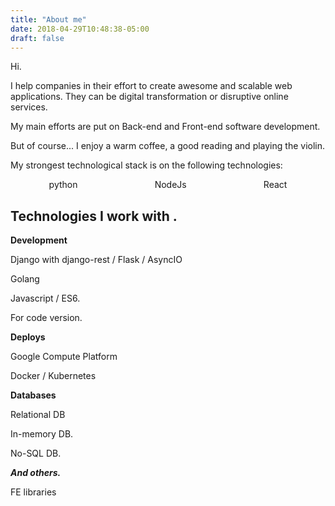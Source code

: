 ```yaml
---
title: "About me"
date: 2018-04-29T10:48:38-05:00
draft: false
---
```

 <link rel="stylesheet" href="https://cdn.rawgit.com/konpa/devicon/df6431e323547add1b4cf45992913f15286456d3/devicon.min.css">
 <style type="text/css">
   .main_technologies {
     display: flex;
   }
   .main_tech_component {
     display: flex;
     flex-direction: column;
     flex-grow: 1;
     text-align: center;
   }
   .main_icons {
     font-size: 5em;
   }
   .normal-icon {
     font-size: 2em;
   }
 </style>
Hi.

I help companies in their effort to create awesome and scalable web
applications. They can be digital transformation or disruptive
online services.

My main efforts are put on Back-end and Front-end software development.

But of course...
I enjoy a warm coffee, a good reading and playing the violin.

My strongest technological stack is on the following technologies:

<div class="main_technologies">
  <div class="main_tech_component"><i class="devicon-python-plain colored main_icons"></i><span>python</span></div>
  <div class="main_tech_component"><i class="devicon-nodejs-plain colored main_icons"></i><span>NodeJs</span></div>
  <div class="main_tech_component"><i class="devicon-react-original colored main_icons"></i><span>React<span></div>
</div>

## Technologies I work with  <i class="devicon-devicon-plain"></i>.

**Development**

<i class="normal-icon devicon-django-plain-wordmark colored"></i> Django with django-rest / Flask / AsyncIO

<i class="normal-icon devicon-go-line colored"></i> Golang

<i class="normal-icon devicon-javascript-plain colored"></i> Javascript / ES6.

<i class="normal-icon devicon-git-plain colored"></i> <i class="normal-icon devicon-github-plain"></i> <i class="normal-icon devicon-gitlab-plain"></i> For code version.

<i class="normal-icon devicon-linux-plain colored"></i>  <i class="normal-icon devicon-debian-plain colored"></i>  <i class="normal-icon devicon-ubuntu-plain colored"></i>

**Deploys**

<i class="normal-icon devicon-google-plain"></i> Google Compute Platform

<i class="normal-icon devicon-docker-plain"></i> Docker / Kubernetes

<i class="normal-icon devicon-heroku-original colored"></i>

<i class="normal-icon devicon-nginx-original colored"></i>

**Databases**

<i class="normal-icon devicon-postgresql-plain colored"></i> Relational DB

<i class="normal-icon devicon-redis-plain colored"></i> In-memory DB.

<i class="normal-icon devicon-mongodb-plain colored"></i> No-SQL DB.

_**And others.**_

 <i class="normal-icon devicon-vuejs-plain colored"></i> <i class="normal-icon devicon-webpack-plain"></i>  <i class="normal-icon devicon-angularjs-plain"></i> FE libraries

<i class="normal-icon devicon-jquery-plain"></i>  <i class="normal-icon devicon-java-plain"></i>
<i class="normal-icon devicon-gradle-plain"></i>
<i class="normal-icon devicon-html5-plain"></i>
<i class="normal-icon devicon-gimp-plain"></i>
<i class="normal-icon devicon-mocha-plain"></i>
<i class="normal-icon devicon-mysql-plain"></i>
<i class="normal-icon devicon-slack-plain colored"></i>
<i class="normal-icon devicon-trello-plain colored"></i>
<i class="normal-icon devicon-vim-plain colored"></i>
<i class="normal-icon devicon-travis-plain"></i>
